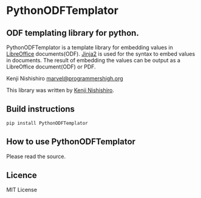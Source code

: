 # PythonODFTemplator
## ODF templating library for python.
PythonODFTemplator is a template library for embedding values in [LibreOffice](https://www.libreoffice.org/) documents(ODF).
[Jinja2](https://palletsprojects.com/p/jinja/) is used for the syntax to embed values in documents.
The result of embedding the values can be output as a LibreOffice document(ODF) or PDF.

Kenji Nishishiro <marvel@programmershigh.org>


This library was written by [Kenji Nishishiro](mailto:marvel@programmershigh.org).
## Build instructions
```
pip install PythonODFTemplator
```
## How to use PythonODFTemplator
Please read the source.

## Licence
MIT License
